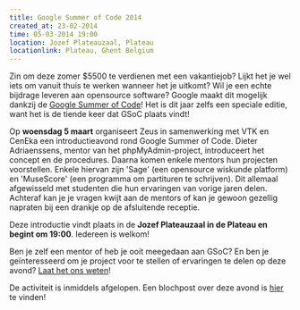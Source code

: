 ```yaml
---
title: Google Summer of Code 2014
created_at: 23-02-2014
time: 05-03-2014 19:00
location: Jozef Plateauzaal, Plateau
locationlink: Plateau, Ghent Belgium
---
```



Zin om deze zomer $5500 te verdienen met een vakantiejob? Lijkt het je wel iets om vanuit thuis te werken wanneer het je uitkomt? Wil je een echte bijdrage leveren aan opensource software? Google maakt dit mogelijk dankzij de [Google Summer of Code](https://developers.google.com/open-source/soc/)! Het is dit jaar zelfs een speciale editie, want het is de tiende keer dat GSoC plaats vindt!

Op **woensdag 5 maart** organiseert Zeus in samenwerking met VTK en CenEka een introductieavond rond Google Summer of Code. Dieter Adriaenssens, mentor van het phpMyAdmin-project, introduceert het concept en de procedures. Daarna komen enkele mentors hun projecten voorstellen. Enkele hiervan zijn 'Sage' (een opensource wiskunde platform) en 'MuseScore' (een programma om partituren te schrijven). Dit allemaal afgewisseld met studenten die hun ervaringen van vorige jaren delen. Achteraf kan je je vragen kwijt aan de mentors of kan je gewoon gezellig napraten bij een drankje op de afsluitende receptie.

Deze introductie vindt plaats in de **Jozef Plateauzaal in de Plateau en begint om 19:00**. Iedereen is welkom!

Ben je zelf een mentor of heb je ooit meegedaan aan GSoC? En ben je geïnteresseerd om je project voor te stellen of ervaringen te delen op deze avond? [Laat het ons weten](https://zeus.ugent.be/contact/ "Contact")!

De activiteit is inmiddels afgelopen. Een blochpost over deze avond is [hier](https://ruleant.blogspot.be/2014/03/google-summer-of-code-2014-meetup-at.html) te vinden!
